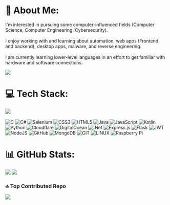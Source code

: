 # 💫 About Me:
I'm interested in pursuing some computer-influenced fields (Computer Science, Computer Engineering, Cybersecurity).<br><br>I enjoy working with and learning about automation, web apps (Frontend and backend), desktop apps, malware, and reverse engineering.<br><br>I am currently learning lower-level languages in an effort to get familiar with hardware and software connections.</p>
![](https://komarev.com/ghpvc/?username=arshansgithb&style=for-the-badge)
# 💻 Tech Stack:
![](https://github-readme-stats.vercel.app/api/top-langs/?username=ArshansGithub&theme=dark&hide_border=false&include_all_commits=true&count_private=true&layout=compact)<br/><br/>
![C](https://img.shields.io/badge/c-%2300599C.svg?style=for-the-badge&logo=c&logoColor=white) ![C#](https://img.shields.io/badge/c%23-%23239120.svg?style=for-the-badge&logo=c-sharp&logoColor=white) ![Selenium](https://img.shields.io/badge/-selenium-%43B02A?style=for-the-badge&logo=selenium&logoColor=white) ![CSS3](https://img.shields.io/badge/css3-%231572B6.svg?style=for-the-badge&logo=css3&logoColor=white) ![HTML5](https://img.shields.io/badge/html5-%23E34F26.svg?style=for-the-badge&logo=html5&logoColor=white) ![Java](https://img.shields.io/badge/java-%23ED8B00.svg?style=for-the-badge&logo=java&logoColor=white) ![JavaScript](https://img.shields.io/badge/javascript-%23323330.svg?style=for-the-badge&logo=javascript&logoColor=%23F7DF1E) ![Kotlin](https://img.shields.io/badge/kotlin-%230095D5.svg?style=for-the-badge&logo=kotlin&logoColor=white) ![Python](https://img.shields.io/badge/python-3670A0?style=for-the-badge&logo=python&logoColor=ffdd54) ![Cloudflare](https://img.shields.io/badge/Cloudflare-F38020?style=for-the-badge&logo=Cloudflare&logoColor=white) ![DigitalOcean](https://img.shields.io/badge/DigitalOcean-%230167ff.svg?style=for-the-badge&logo=digitalOcean&logoColor=white) ![.Net](https://img.shields.io/badge/.NET-5C2D91?style=for-the-badge&logo=.net&logoColor=white) ![Express.js](https://img.shields.io/badge/express.js-%23404d59.svg?style=for-the-badge&logo=express&logoColor=%2361DAFB) ![Flask](https://img.shields.io/badge/flask-%23000.svg?style=for-the-badge&logo=flask&logoColor=white) ![JWT](https://img.shields.io/badge/JWT-black?style=for-the-badge&logo=JSON%20web%20tokens) ![NodeJS](https://img.shields.io/badge/node.js-6DA55F?style=for-the-badge&logo=node.js&logoColor=white) ![GitHub](https://img.shields.io/badge/GitHub-%23121011.svg?style=for-the-badge&logo=github&logoColor=white) ![MongoDB](https://img.shields.io/badge/MongoDB-%234ea94b.svg?style=for-the-badge&logo=mongodb&logoColor=white) ![GIT](https://img.shields.io/badge/Git-fc6d26?style=for-the-badge&logo=git&logoColor=white) ![LINUX](https://img.shields.io/badge/Linux-FCC624?style=for-the-badge&logo=linux&logoColor=black) ![Raspberry Pi](https://img.shields.io/badge/-RaspberryPi-C51A4A?style=for-the-badge&logo=Raspberry-Pi) 
# 📊 GitHub Stats:
![](https://github-readme-stats.vercel.app/api?username=ArshansGithub&theme=dark&hide_border=false&include_all_commits=true&count_private=true)
![](https://github-readme-streak-stats.herokuapp.com/?user=ArshansGithub&theme=dark&hide_border=false)

### 🔝 Top Contributed Repo
![](https://github-contributor-stats.vercel.app/api?username=ArshansGithub&limit=5&theme=dark&combine_all_yearly_contributions=true)

